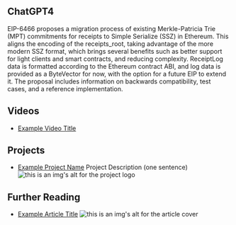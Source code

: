 ## ChatGPT4

EIP-6466 proposes a migration process of existing Merkle-Patricia Trie (MPT) commitments for receipts to Simple Serialize (SSZ) in Ethereum. This aligns the encoding of the receipts_root, taking advantage of the more modern SSZ format, which brings several benefits such as better support for light clients and smart contracts, and reducing complexity. ReceiptLog data is formatted according to the Ethereum contract ABI, and log data is provided as a ByteVector for now, with the option for a future EIP to extend it. The proposal includes information on backwards compatibility, test cases, and a reference implementation.

## Videos

- [Example Video Title](https://www.youtube.com/watch?v=TDGq4aeevgY)

## Projects

- [Example Project Name](https://xxxx.xxx/xxxxx) Project Description (one sentence) ![this is an img's alt for the project logo](https://xxxx.xxx/project-logo.xxx)

## Further Reading

- [Example Article Title](https://xxxx.xxx/xxxxx) ![this is an img's alt for the article cover](https://xxxx.xxx/article-cover.xxx)
